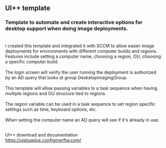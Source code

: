 ## UI++ template
### Template to automate and create interactive options for desktop support when doing image deployments. <br><br>
I created this template and integrated it with SCCM to allow easier image deployments for environments with different computer builds and regions.
Features include setting a computer name, choosing a region, OU, choosing a specific computer build. <br><br>
The login screen will verify the user running the deployment is authorized by an AD query that looks at group DeskstopImagingGroup. <br><br>
This template will allow passing variables to a task sequence when having multiple regions and OU structure tied to regions. <br><br>
The region variable can be used in a task sequence to set region specific settings such as time, keyboard options, etc. <br><br>
When setting the computer name an AD query will see if it's already in use. <br><br>

UI++ download and documentation<br>
https://uiplusplus.configmgrftw.com/
